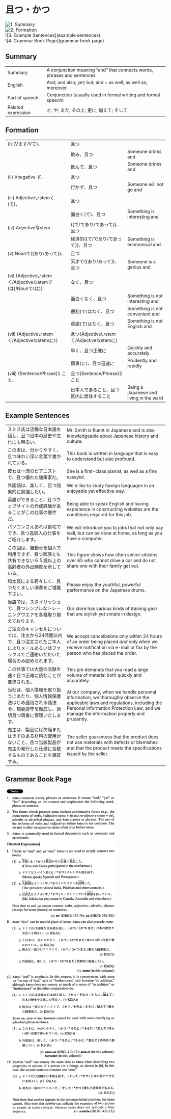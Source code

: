 # 且つ・かつ

![1. Summary](summary)<br>
![2. Formation](formation)<br>
![3. Example Sentences](example sentences)<br>
![4. Grammar Book Page](grammar book page)<br>


## Summary

<table><tr>   <td>Summary</td>   <td>A conjunction meaning “and” that connects words, phrases and sentences.</td></tr><tr>   <td>English</td>   <td>And; and also; yet; but; and ~ as well; as well as; moreover</td></tr><tr>   <td>Part of speech</td>   <td>Conjunction (usually used in formal writing and formal speech)</td></tr><tr>   <td>Related expression</td>   <td>と; や; また; その上; 更に; 加えて; そして</td></tr></table>

## Formation

<table class="table"><tbody><tr class="tr head"><td class="td"><span class="numbers">(i)</span> <span class="bold">{Vます/Vて}、</span></td><td class="td"><span class="concept">且つ</span></td><td class="td"></td></tr><tr class="tr"><td class="td"></td><td class="td"><span>飲み、</span><span class="concept">且つ</span></td><td class="td"><span>Someone drinks and</span></td></tr><tr class="tr"><td class="td"></td><td class="td"><span>飲んで、</span><span class="concept">且つ</span></td><td class="td"><span>Someone drinks and</span></td></tr><tr class="tr head"><td class="td"><span class="numbers">(ii)</span> <span class="bold">Vnegative ず、</span></td><td class="td"><span class="concept">且つ</span></td><td class="td"></td></tr><tr class="tr"><td class="td"></td><td class="td"><span>行かず、</span><span class="concept">且つ</span></td><td class="td"><span>Someone will not go and</span></td></tr><tr class="tr head"><td class="td"><span class="numbers">(iii)</span> <span class="bold">Adjectiveいstemく(て)、</span></td><td class="td"><span class="concept">且つ</span></td><td class="td"></td></tr><tr class="tr"><td class="td"></td><td class="td"><span>面白く(て)、</span><span class="concept">且つ</span></td><td class="td"><span>Something is interesting and</span></td></tr><tr class="tr head"><td class="td"><span class="numbers">(iv)</span> <span class="bold">Adjectiveなstem</span></td><td class="td"><span>({で/であり/であって})、</span><span class="concept">且つ</span></td><td class="td"></td></tr><tr class="tr"><td class="td"></td><td class="td"><span>経済的({で/であり/であって})、</span><span class="concept">且つ</span></td><td class="td"><span>Something is economical and</span></td></tr><tr class="tr head"><td class="td"><span class="numbers">(v)</span> <span class="bold">Nounで({あり/あって})、</span></td><td class="td"><span class="concept">且つ</span></td><td class="td"></td></tr><tr class="tr"><td class="td"></td><td class="td"><span>天才で({あり/あって})、</span><span class="concept">且つ</span></td><td class="td"><span>Someone is a genius and</span></td></tr><tr class="tr head"><td class="td"><span class="numbers">(vi)</span> <span class="bold">{Adjectiveいstemく/Adjectiveなstemで(は)/Nounで(は)}</span></td><td class="td"><span>なく、</span><span class="concept">且つ</span></td><td class="td"></td></tr><tr class="tr"><td class="td"></td><td class="td"><span>面白くなく、</span><span class="concept">且つ</span></td><td class="td"><span>Something is not interesting and</span></td></tr><tr class="tr"><td class="td"></td><td class="td"><span>便利(で)はなく、</span><span class="concept">且つ</span></td><td class="td"><span>Something is not convenient and</span></td></tr><tr class="tr"><td class="td"></td><td class="td"><span>英語(で)はなく、</span><span class="concept">且つ</span></td><td class="td"><span>Something is not English and</span></td></tr><tr class="tr head"><td class="td"><span class="numbers">(vii)</span> <span class="bold">{Adjectiveいstemく/Adjectiveなstem(に)}</span></td><td class="td"><span class="concept">且つ</span><span>{Adjectiveいstemく/Adjectiveなstemに}</span></td><td class="td"></td></tr><tr class="tr"><td class="td"></td><td class="td"><span>早く、</span><span class="concept">且つ</span><span>正確に</span></td><td class="td"><span>Quickly and accurately</span></td></tr><tr class="tr"><td class="td"></td><td class="td"><span>慎重(に)、</span><span class="concept">且つ</span><span>迅速に</span></td><td class="td"><span>Prudently and rapidly</span></td></tr><tr class="tr head"><td class="td"><span class="numbers">(viii)</span> <span class="bold">{Sentence/Phrase}1 こと、</span></td><td class="td"><span class="concept">且つ</span><span>{Sentence/Phrase}2 こと</span></td><td class="td"></td></tr><tr class="tr"><td class="td"></td><td class="td"><span>日本人であること、</span><span class="concept">且つ</span><span>区内に居住すること</span></td><td class="td"><span>Being a Japanese and living in the ward</span></td></tr></tbody></table>

## Example Sentences

<table><tr>   <td>スミス氏は流暢な日本語を話し、且つ日本の歴史や文化にも明るい。</td>   <td>Mr. Smith is ﬂuent in Japanese and is also knowledgeable about Japanese history and culture.</td></tr><tr>   <td>この本は、分かりやすく、且つ味わい深い言葉で書かれている。</td>   <td>This book is written in language that is easy to understand but also profound.</td></tr><tr>   <td>彼女は一流のピアニストで、且つ優れた随筆家だ。</td>   <td>She is a ﬁrst-class pianist, as well as a ﬁne essayist.</td></tr><tr>   <td>外国語は、楽しく、且つ効果的に勉強したい。</td>   <td>We'd like to study foreign languages in an enjoyable yet effective way.</td></tr><tr>   <td>英語ができること、且つウェブサイトの作成経験があることがこの仕事の要件だ。</td>   <td>Being able to speak English and having experience in constructing websites are the conditions required for this job.</td></tr><tr>   <td>パソコンさえあれば自宅ででき、且つ高収入の仕事をご紹介します。</td>   <td>We will introduce you to jobs that not only pay well, but can be done at home, as long as you have a computer.</td></tr><tr>   <td>この図は、自動車を個人で利用できず、且つ家族とも共有できない６５歳以上の高齢者の外出頻度を示している。</td>   <td>This ﬁgure shows how often senior citizens over 65 who cannot drive a car and do not share one with their family get out.</td></tr><tr>   <td>和太鼓による若々しく、且つたくましい演奏をご堪能下さい。</td>   <td>Please enjoy the youthful, powerful performance on the Japanese drums.</td></tr><tr>   <td>当店では、スタイリッシュで、且つシンプルなトレーニングウエアを各種取り揃えております。</td>   <td>Our store has various kinds of training gear that are stylish yet simple in design.</td></tr><tr>   <td>ご注文のキャンセルについては、注文から24時間以内で、且つ注文されたご本人によりメールあるいはファックスでご連絡いただいた場合のみ認められます。</td>   <td>We accept cancellations only within 24 hours of an order being placed <em>and</em> only when we receive notiﬁcation via e-mail or fax by the person who has placed the order.</td></tr><tr>   <td>この仕事では大量の文献を速く且つ正確に読むことが要求される。</td>   <td>This job demands that you read a large volume of material both quickly and accurately.</td></tr><tr>   <td>当社は、個人情報を取り扱うにあたり、個人情報保護法はじめ適用される諸法令、規範遵守を徹底し、適切且つ慎重に管理いたします。</td>   <td>At our company, when we handle personal information, we thoroughly observe the applicable laws and regulations, including the Personal Information Protection Law, and we manage the information properly and prudently.</td></tr><tr>   <td>売主は、製品には欠陥またはきずのある材料の使用がないこと、且つ当該製品が売主の発行した仕様に合致するものであることを保証する。</td>   <td>The seller guarantees that the product does not use materials with defects or blemishes and that the product meets the speciﬁcations issued by the seller.</td></tr></table>

## Grammar Book Page

![](../img/Advancedかつ.png)

